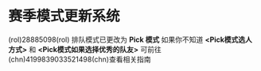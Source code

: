 # 赛季模式更新系统

(rol)28885098(rol)
排队模式已更改为 **Pick 模式** 
如果你不知道 **<Pick模式选人方式>** 和 **<Pick模式如果选择优秀的队友>**
可前往(chn)4199839033521498(chn)查看相关指南

